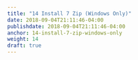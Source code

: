 ```yaml
---
title: "14 Install 7 Zip (Windows Only)"
date: 2018-09-04T21:11:46-04:00
publishdate: 2018-09-04T21:11:46-04:00
anchor: 14-install-7-zip-windows-only
weight: 14
draft: true
---
```

